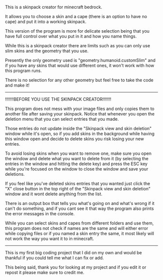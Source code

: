 This is a skinpack creator for minecraft bedrock. 

It allows you to choose a skin and a cape
(there is an option to have no cape) and put it
into a working skinpack.

This version of the program is more for delicate
selection being that you have full control over 
what you put in it and how you name things.

While this is a skinpack creator there are limits
such as you can only use slim skins and the
geometry that you use.

Presently the only geometry used is
"geometry.humanoid.customSlim" and if you have
any skins that would use different ones, it
won't work with how this program runs.

There is no selection for any other geometry but
feel free to take the code and make it!

-------------------------------------------------
!!!!!!!BEFORE YOU USE THE SKINPACK CREATOR!!!!!!!

This program does not mess with your image files 
and only copies them to another file after saving 
your skinpack.
Notice that whenever you open the deletion menu
that you can select entries that you made.

Those entries do not update inside the
"Skinpack view and skin deletion" window while
it's open, so if you add skins in the background
while having this window open and decide to 
delete skins you risk losing your new entries.

To avoid losing skins when you want to remove
one, make sure you open the window and delete
what you want to delete from it (by selecting the
entries in the window and hitting the delete key)
and press the ESC key while you're focused on the
window to close the window and save your deletions.

If you feel like you've deleted skins entries that
you wanted just click the "X" close button in the
top right of the "Skinpack view and skin deletion"
window and it wont delete anything from the list.

There is an output box that tells you what's going
on and what's wrong if it can't do something, and 
if you cant see it that way the program also prints
the error messages in the console.

While you can select skins and capes from different
folders and use them, this program does not check
if names are the same and will either error while
copying files or if you named a skin entry the same,
it most likely will not work the way you want it to
in minecraft.

-------------------------------------------------
This is my first big coding project that I did on
my own and would be thankful if you could tell me
what I can fix or add.

This being said, thank you for looking at my
project and if you edit it or repost it please
make sure to credit me.
